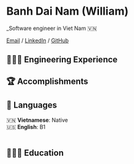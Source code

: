 # Banh Dai Nam (William)

_Software engineer in Viet Nam 🇻🇳 <br>

[Email](mailto:banhdainam@gmail.com) / [LinkedIn](https://www.linkedin.com/in/dai-nam-banh-1a5992158/) / [GitHub](https://github.com/Rubynam/)

## 👩🏼‍💻 Engineering Experience




## 🏆 Accomplishments


## 💬 Languages

🇻🇳 **Vietnamese**: Native <br>
🇺🇸 **English**: B1
<br><br>

## 👩🏼‍🎓 Education
